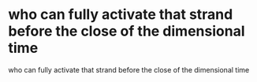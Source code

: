 # who can fully activate that strand before the close of the dimensional time

who can fully activate that strand before the close of the dimensional time
